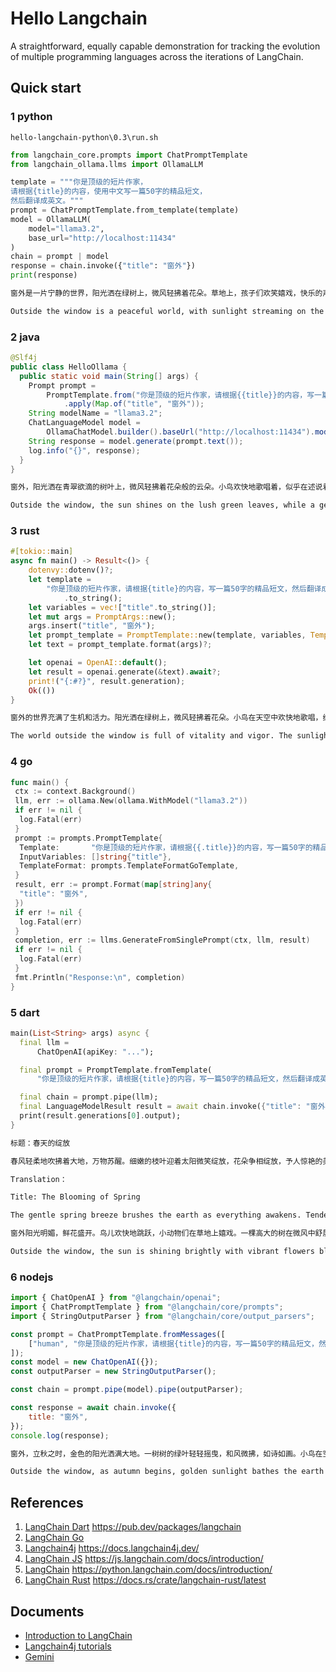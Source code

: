 # Hello Langchain

A straightforward, equally capable demonstration for tracking the evolution of multiple programming languages across the iterations of LangChain.

## Quick start

### 1 python

`hello-langchain-python\0.3\run.sh`

```python
from langchain_core.prompts import ChatPromptTemplate
from langchain_ollama.llms import OllamaLLM

template = """你是顶级的短片作家，
请根据{title}的内容，使用中文写一篇50字的精品短文，
然后翻译成英文。"""
prompt = ChatPromptTemplate.from_template(template)
model = OllamaLLM(
    model="llama3.2",
    base_url="http://localhost:11434"
)
chain = prompt | model
response = chain.invoke({"title": "窗外"})
print(response)
```

```sh
窗外是一片宁静的世界，阳光洒在绿树上，微风轻拂着花朵。草地上，孩子们欢笑嬉戏，快乐的声音传遍整个街区。鸟儿在天空中自由地飞翔，歌唱着美妙的旋律。这一切，让我感受到了生活的美好和希望。

Outside the window is a peaceful world, with sunlight streaming on the green trees and a gentle breeze caressing the flowers. On the grass, children laugh and play, their joyful voices echoing throughout the neighborhood. Birds soar freely in the sky, singing beautiful melodies. All of this makes me feel the beauty and hope of life.
```

### 2 java

```java
@Slf4j
public class HelloOllama {
  public static void main(String[] args) {
    Prompt prompt =
        PromptTemplate.from("你是顶级的短片作家，请根据{{title}}的内容，写一篇50字的精品短文，然后翻译成英文。")
            .apply(Map.of("title", "窗外"));
    String modelName = "llama3.2";
    ChatLanguageModel model =
        OllamaChatModel.builder().baseUrl("http://localhost:11434").modelName(modelName).build();
    String response = model.generate(prompt.text());
    log.info("{}", response);
  }
}
```

```sh
窗外，阳光洒在青翠欲滴的树叶上，微风轻拂着花朵般的云朵。小鸟欢快地歌唱着，似乎在述说着大自然的美妙。这一幕幕景象，如同一幅绚丽的画卷，勾勒出宁静与和谐的生活。窗外的世界，如此美好！

Outside the window, the sun shines on the lush green leaves, while a gentle breeze caresses the cloud-like blossoms. The birds sing joyfully, seemingly narrating the wonders of nature. These scenes, like a magnificent painting, depict a life of tranquility and harmony. The world outside the window is truly beautiful!
```

### 3 rust

```rust
#[tokio::main]
async fn main() -> Result<()> {
    dotenvy::dotenv()?;
    let template =
        "你是顶级的短片作家，请根据{title}的内容，写一篇50字的精品短文，然后翻译成英文。"
            .to_string();
    let variables = vec!["title".to_string()];
    let mut args = PromptArgs::new();
    args.insert("title", "窗外");
    let prompt_template = PromptTemplate::new(template, variables, TemplateFormat::FString);
    let text = prompt_template.format(args)?;

    let openai = OpenAI::default();
    let result = openai.generate(&text).await?;
    print!("{:#?}", result.generation);
    Ok(())
}
```

```sh
窗外的世界充满了生机和活力。阳光洒在绿树上，微风轻拂着花朵。小鸟在天空中欢快地歌唱，给大地带来了春天的气息。这个美丽的景象让心情愉悦，仿佛世界都变得更加美好了。

The world outside the window is full of vitality and vigor. The sunlight sprinkles on the green trees, and the breeze gently brushes the flowers. Birds sing joy.
```

### 4 go

```go
func main() {
 ctx := context.Background()
 llm, err := ollama.New(ollama.WithModel("llama3.2"))
 if err != nil {
  log.Fatal(err)
 }
 prompt := prompts.PromptTemplate{
  Template:       "你是顶级的短片作家，请根据{{.title}}的内容，写一篇50字的精品短文，然后翻译成英文。",
  InputVariables: []string{"title"},
  TemplateFormat: prompts.TemplateFormatGoTemplate,
 }
 result, err := prompt.Format(map[string]any{
  "title": "窗外",
 })
 if err != nil {
  log.Fatal(err)
 }
 completion, err := llms.GenerateFromSinglePrompt(ctx, llm, result)
 if err != nil {
  log.Fatal(err)
 }
 fmt.Println("Response:\n", completion)
}
```

### 5 dart

```dart
main(List<String> args) async {
  final llm =
      ChatOpenAI(apiKey: "...");

  final prompt = PromptTemplate.fromTemplate(
      "你是顶级的短片作家，请根据{title}的内容，写一篇50字的精品短文，然后翻译成英文。");

  final chain = prompt.pipe(llm);
  final LanguageModelResult result = await chain.invoke({"title": "窗外"});
  print(result.generations[0].output);
}
```

```sh
标题：春天的绽放

春风轻柔地吹拂着大地，万物苏醒。细嫩的枝叶迎着太阳微笑绽放，花朵争相绽放，予人惊艳的美景。阳光温暖地洒在大地上，金黄的麦田翠绿欲滴，阳台上的花朵散发出迷人的芳香。春天，是大自然的画家，也是生命的奇迹，让我们为春天的绽放欢呼！

Translation：

Title: The Blooming of Spring

The gentle spring breeze brushes the earth as everything awakens. Tender branches smile and bloom against the sun, while flowers vie for attention, presenting stunning views. The warm sunlight pours onto the land, turning the golden wheat fields into lush greens, and balcony flowers release captivating fragrances. Spring, the artist of nature and a miracle of life, let us cheer for the blooming of spring!
```

```sh
窗外阳光明媚，鲜花盛开。鸟儿欢快地跳跃，小动物们在草地上嬉戏。一棵高大的树在微风中舒展枝叶，为这个美丽的世界增添了绿意。这个窗外的景象宛如一幅生动的画卷，让人心旷神怡。

Outside the window, the sun is shining brightly with vibrant flowers blooming. Birds are happily hopping, and small animals play on the grass. A tall tree stretches its branches and leaves in the gentle breeze, adding a touch of green to this beautiful world. The view outside the window is like a vivid painting, bringing a sense of tranquility and joy.
```

### 6 nodejs

```javascript
import { ChatOpenAI } from "@langchain/openai";
import { ChatPromptTemplate } from "@langchain/core/prompts";
import { StringOutputParser } from "@langchain/core/output_parsers";

const prompt = ChatPromptTemplate.fromMessages([
    ["human", "你是顶级的短片作家，请根据{title}的内容，写一篇50字的精品短文，然后翻译成英文。"],
]);
const model = new ChatOpenAI({});
const outputParser = new StringOutputParser();

const chain = prompt.pipe(model).pipe(outputParser);

const response = await chain.invoke({
    title: "窗外",
});
console.log(response);
```

```sh
窗外，立秋之时，金色的阳光洒满大地。一树树的绿叶轻轻摇曳，和风微拂，如诗如画。小鸟在空中飞翔，欢快地歌唱。这是大自然的交响乐，美妙而神奇。

Outside the window, as autumn begins, golden sunlight bathes the earth. The green leaves of trees sway gently, kissed by a gentle breeze, creating a picturesque sight. Birds soar through the sky, singing joyfully. This is nature’s symphony, enchanting and marvelous.
```

## References

1. [LangChain Dart](https://github.com/davidmigloz/langchain_dart) <https://pub.dev/packages/langchain>
2. [LangChain Go](https://github.com/tmc/langchaingo)
3. [Langchain4j](https://github.com/langchain4j/langchain4j) <https://docs.langchain4j.dev/>
4. [LangChain JS](https://github.com/langchain-ai/langchainjs) <https://js.langchain.com/docs/introduction/>
5. [LangChain](https://github.com/langchain-ai/langchain) <https://python.langchain.com/docs/introduction/>
6. [LangChain Rust](https://github.com/Abraxas-365/langchain-rust) <https://docs.rs/crate/langchain-rust/latest>

## Documents

- [Introduction to LangChain](https://www.baeldung.com/java-langchain-basics)
- [Langchain4j tutorials](https://langchain4j.github.io/langchain4j/docs/tutorials)
- [Gemini](https://ai.google.dev/tutorials/python_quickstart)
